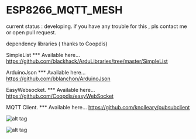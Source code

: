 # ESP8266_MQTT_MESH
current status : developing. if you have any trouble for this , pls contact me or open pull request.

dependency libraries ( thanks to Coopdis)

SimpleList *** Available here... https://github.com/blackhack/ArduLibraries/tree/master/SimpleList

ArduinoJson *** Available here... https://github.com/bblanchon/ArduinoJson

EasyWebsocket. *** Available here... https://github.com/Coopdis/easyWebSocket

MQTT Client. *** Available here... https://github.com/knolleary/pubsubclient


![alt tag](http://i.hizliresim.com/Xdmvg5.png)

![alt tag](http://image-store.slidesharecdn.com/ced6a62b-3944-4418-9071-0ee33c5ccdd6-original.png)
